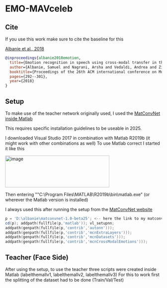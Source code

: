 # EMO-MAVceleb

## Cite

If you use this work make sure to cite the baseline for this 

[Albanie et al., 2018](https://github.com/albanie/mcnCrossModalEmotions)

```bibtex
@inproceedings{albanie2018emotion,
  title={Emotion recognition in speech using cross-modal transfer in the wild},
  author={Albanie, Samuel and Nagrani, Arsha and Vedaldi, Andrea and Zisserman, Andrew},
  booktitle={Proceedings of the 26th ACM international conference on Multimedia},
  pages={292--301},
  year={2018}
}
```

## Setup

To make use of the teacher network originally used, I used the [MatConvNet inside Matlab](https://github.com/vlfeat/matconvnet)

This requires specific installation guidelines to be useable in 2025.

I downloaded Visual Studio 2017 in combination with Matlab R2019b (it might work with other combinations as well) 
To use Matlab correct I started it like this

<img width="335" height="102" alt="image" src="https://github.com/user-attachments/assets/716f5ffa-2f4d-4860-8030-7524c6002dca" />

Then entering ""C:\Program Files\MATLAB\R2019b\bin\matlab.exe" (or wherever the Matlab version is installed)

I always used this after running the setup from the [MatConvNet website](https://www.vlfeat.org/matconvnet/)

```powershell
p = 'D:\albanie\matconvnet-1.0-beta25'; <-- here the link to my matconvnet installaton
cd(p); addpath(fullfile(p,'matlab')); vl_setupnn;
addpath(genpath(fullfile(p,'contrib','autonn')));
addpath(genpath(fullfile(p,'contrib','mcnExtraLayers')));
addpath(genpath(fullfile(p,'contrib','mcnDatasets')));
addpath(genpath(fullfile(p,'contrib','mcnCrossModalEmotions')));
```

## Teacher (Face Side)

After using the setup, to use the teacher three scripts were created inside Matlab (labelthemallv1, labelthemallv2, labelthemallv3)
For this to work first the splitting of the dataset had to be done (Train/Val/Test) 









